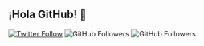 ## ¡Hola GitHub! 👋

[![Twitter Follow](https://img.shields.io/twitter/follow/luma_net?style=social)](https://x.com/luma_net)
![GitHub Followers](https://img.shields.io/github/followers/lumanet?style=social)
![GitHub Followers](https://img.shields.io/github/stars/lumanet?style=social)
<!--
**Lumanet/lumanet** is a ✨ _special_ ✨ repository because its `README.md` (this file) appears on your GitHub profile.

Here are some ideas to get you started:

- 🔭 I’m currently working on ...
- 🌱 I’m currently learning ...
- 👯 I’m looking to collaborate on ...
- 🤔 I’m looking for help with ...
- 💬 Ask me about ...
- 📫 How to reach me: ...
- 😄 Pronouns: ...
- ⚡ Fun fact: ...
-->
